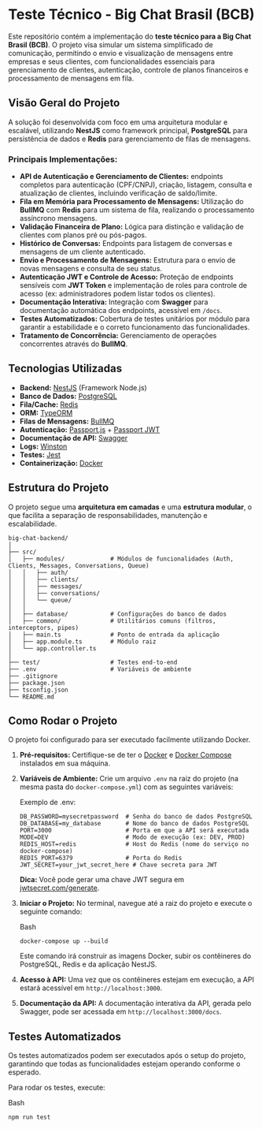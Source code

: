 # Teste Técnico - Big Chat Brasil (BCB)

Este repositório contém a implementação do **teste técnico para a Big Chat Brasil (BCB)**. O projeto visa simular um sistema simplificado de comunicação, permitindo o envio e visualização de mensagens entre empresas e seus clientes, com funcionalidades essenciais para gerenciamento de clientes, autenticação, controle de planos financeiros e processamento de mensagens em fila.

## Visão Geral do Projeto

A solução foi desenvolvida com foco em uma arquitetura modular e escalável, utilizando **NestJS** como framework principal, **PostgreSQL** para persistência de dados e **Redis** para gerenciamento de filas de mensagens.

### Principais Implementações:

-   **API de Autenticação e Gerenciamento de Clientes:** endpoints completos para autenticação (CPF/CNPJ), criação, listagem, consulta e atualização de clientes, incluindo verificação de saldo/limite.
-   **Fila em Memória para Processamento de Mensagens:** Utilização do **BullMQ** com **Redis** para um sistema de fila, realizando o processamento assíncrono mensagens.
-   **Validação Financeira de Plano:** Lógica para distinção e validação de clientes com planos pré ou pós-pagos.
-   **Histórico de Conversas:** Endpoints para listagem de conversas e mensagens de um cliente autenticado.
-   **Envio e Processamento de Mensagens:** Estrutura para o envio de novas mensagens e consulta de seu status.
-   **Autenticação JWT e Controle de Acesso:** Proteção de endpoints sensíveis com **JWT Token** e implementação de roles para controle de acesso (ex: administradores podem listar todos os clientes).
-   **Documentação Interativa:** Integração com **Swagger** para documentação automática dos endpoints, acessível em `/docs`.
-   **Testes Automatizados:** Cobertura de testes unitários por módulo para garantir a estabilidade e o correto funcionamento das funcionalidades.
-   **Tratamento de Concorrência:** Gerenciamento de operações concorrentes através do **BullMQ**.

## Tecnologias Utilizadas

-   **Backend:** [NestJS](https://nestjs.com/) (Framework Node.js)
-   **Banco de Dados:** [PostgreSQL](https://www.postgresql.org/)
-   **Fila/Cache:** [Redis](https://redis.io/)
-   **ORM:** [TypeORM](https://typeorm.io/)
-   **Filas de Mensagens:** [BullMQ](https://docs.bullmq.io/)
-   **Autenticação:** [Passport.js](http://www.passportjs.org/) + [Passport JWT](https://www.npmjs.com/package/passport-jwt)
-   **Documentação de API:** [Swagger](https://swagger.io/)
-   **Logs:** [Winston](https://github.com/winstonjs/winston)
-   **Testes:** [Jest](https://jestjs.io/)
-   **Containerização:** [Docker](https://www.docker.com/)

## Estrutura do Projeto

O projeto segue uma **arquitetura em camadas** e uma **estrutura modular**, o que facilita a separação de responsabilidades, manutenção e escalabilidade.

```
big-chat-backend/
│
├── src/
│   ├── modules/             # Módulos de funcionalidades (Auth, Clients, Messages, Conversations, Queue)
│   │   ├── auth/
│   │   ├── clients/
│   │   ├── messages/
│   │   ├── conversations/
│   │   └── queue/
│   │
│   ├── database/            # Configurações do banco de dados
│   ├── common/              # Utilitários comuns (filtros, interceptors, pipes)
│   ├── main.ts              # Ponto de entrada da aplicação
│   ├── app.module.ts        # Módulo raiz
│   └── app.controller.ts
│
├── test/                    # Testes end-to-end
├── .env                     # Variáveis de ambiente
├── .gitignore
├── package.json
├── tsconfig.json
└── README.md

```

## Como Rodar o Projeto

O projeto foi configurado para ser executado facilmente utilizando Docker.

1.  **Pré-requisitos:** Certifique-se de ter o [Docker](https://docs.docker.com/get-docker/) e [Docker Compose](https://docs.docker.com/compose/install/) instalados em sua máquina.
    
2.  **Variáveis de Ambiente:** Crie um arquivo `.env` na raiz do projeto (na mesma pasta do `docker-compose.yml`) com as seguintes variáveis:
    
    Exemplo de .env:
    
    ```
    DB_PASSWORD=mysecretpassword  # Senha do banco de dados PostgreSQL
    DB_DATABASE=my_database       # Nome do banco de dados PostgreSQL
    PORT=3000                     # Porta em que a API será executada
    MODE=DEV                      # Modo de execução (ex: DEV, PROD)
    REDIS_HOST=redis              # Host do Redis (nome do serviço no docker-compose)
    REDIS_PORT=6379               # Porta do Redis
    JWT_SECRET=your_jwt_secret_here # Chave secreta para JWT
    
    ```
    
    **Dica:** Você pode gerar uma chave JWT segura em [jwtsecret.com/generate](https://jwtsecret.com/generate).
    
3.  **Iniciar o Projeto:** No terminal, navegue até a raiz do projeto e execute o seguinte comando:
    
    Bash
    
    ```
    docker-compose up --build
    
    ```
    
    Este comando irá construir as imagens Docker, subir os contêineres do PostgreSQL, Redis e da aplicação NestJS.
    
4.  **Acesso à API:** Uma vez que os contêineres estejam em execução, a API estará acessível em `http://localhost:3000`.
    
5.  **Documentação da API:** A documentação interativa da API, gerada pelo Swagger, pode ser acessada em `http://localhost:3000/docs`.
    

## Testes Automatizados

Os testes automatizados podem ser executados após o setup do projeto, garantindo que todas as funcionalidades estejam operando conforme o esperado.

Para rodar os testes, execute:

Bash

```
npm run test
```